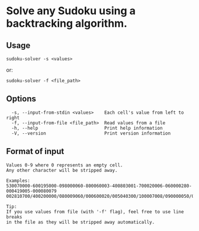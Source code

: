 # Solve any Sudoku using a backtracking algorithm.

## Usage
```
sudoku-solver -s <values>
```
or:
```
sudoku-solver -f <file_path>
```

## Options
```
  -s, --input-from-stdin <values>    Each cell's value from left to right
  -f, --input-from-file <file_path>  Read values from a file
  -h, --help                         Print help information
  -V, --version                      Print version information
```

## Format of input
```
Values 0-9 where 0 represents an empty cell.
Any other character will be stripped away.

Examples:
530070000-600195000-098000060-800060003-400803001-700020006-060000280-000419005-000080079
002810700/400200000/080009060/000600020/005040300/100007008/090000050/006000400/300000001

Tip:
If you use values from file (with '-f' flag), feel free to use line breaks
in the file as they will be stripped away automatically.
```
